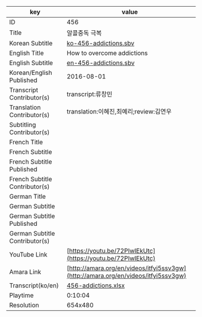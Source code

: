 |  key  |  value  |
|-------|---------|
| ID            | 456 |
| Title         | 알콜중독 극복 |
| Korean Subtitle | [ko-456-addictions.sbv](https://github.com/jungtosociety/dharma-qna/raw/master/sub/456/ko-456-addictions.sbv) |
| English Title | How to overcome addictions |
| English Subtitle | [en-456-addictions.sbv](https://github.com/jungtosociety/dharma-qna/raw/master/sub/456/en-456-addictions.sbv) |
| Korean/English Published     | 2016-08-01 |
| Transcript Contributor(s)   | transcript:류창민 |
| Translation Contributor(s)   | translation:이혜진,최예리;review:김연우 |
| Subtitling Contributor(s)   |  |
| French Title |  |
| French Subtitle |  |
| French Subtitle Published |  |
| French Subtitle Contributor(s) |  |
| German Title |  |
| German Subtitle |  |
| German Subtitle Published |  |
| German Subtitle Contributor(s) |  |
| YouTube Link  | [https://youtu.be/72PIwIEkUtc](https://youtu.be/72PIwIEkUtc) |
| Amara Link    | [http://amara.org/en/videos/itfyi5ssv3gw](http://amara.org/en/videos/itfyi5ssv3gw) |
| Transcript(ko/en) | [456-addictions.xlsx](https://github.com/jungtosociety/dharma-qna/raw/master/sub/456/456-addictions.xlsx) |
| Playtime | 0:10:04 |
| Resolution | 654x480|
